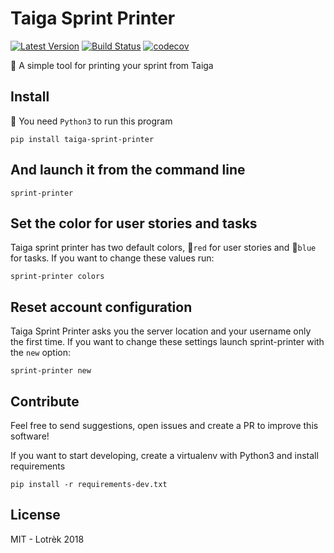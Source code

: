 # Taiga Sprint Printer
[![Latest Version](https://img.shields.io/pypi/v/taiga_sprint_printer.svg)](https://pypi.python.org/pypi/taiga_sprint_printer/)
[![Build Status](https://travis-ci.org/lotrekagency/taiga-sprint-printer.svg?branch=master)](https://travis-ci.org/lotrekagency/taiga-sprint-printer) [![codecov](https://codecov.io/gh/lotrekagency/taiga-sprint-printer/branch/master/graph/badge.svg)](https://codecov.io/gh/lotrekagency/taiga-sprint-printer)

📃 A simple tool for printing your sprint from Taiga

## Install

🐍 You need `Python3` to run this program

    pip install taiga-sprint-printer

## And launch it from the command line

    sprint-printer

## Set the color for user stories and tasks

Taiga sprint printer has two default colors, 🔴`red` for user stories and 🔵`blue` for tasks. If you want to change these values run:

    sprint-printer colors

## Reset account configuration

Taiga Sprint Printer asks you the server location and your username only the first time. If you want to change these settings launch sprint-printer with the `new` option:

    sprint-printer new

## Contribute

Feel free to send suggestions, open issues and create a PR to improve this software!

If you want to start developing, create a virtualenv with Python3 and install requirements

    pip install -r requirements-dev.txt

## License

MIT - Lotrèk 2018

